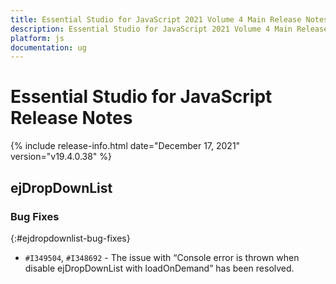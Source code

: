 ```yaml
---
title: Essential Studio for JavaScript 2021 Volume 4 Main Release Notes  
description: Essential Studio for JavaScript 2021 Volume 4 Main Release Notes  
platform: js
documentation: ug
---
```


# Essential Studio for JavaScript  Release Notes  

{% include release-info.html date="December 17, 2021"  version="v19.4.0.38" %} 




## ejDropDownList

### Bug Fixes

{:#ejdropdownlist-bug-fixes}

* `#I349504`, `#I348692` - The issue with “Console error is thrown when disable ejDropDownList with loadOnDemand” has been resolved.

